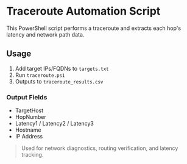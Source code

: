 # Traceroute Automation Script

This PowerShell script performs a traceroute and extracts each hop's latency and network path data.

##  Usage

1. Add target IPs/FQDNs to `targets.txt`
2. Run `traceroute.ps1`
3. Outputs to `traceroute_results.csv`

###  Output Fields

- TargetHost
- HopNumber
- Latency1 / Latency2 / Latency3
- Hostname
- IP Address

> Used for network diagnostics, routing verification, and latency tracking.
